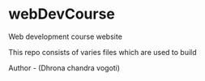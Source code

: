 # webDevCourse
Web development course website

This repo consists of varies files which are used to build 
<br>

Author - (Dhrona chandra vogoti)
